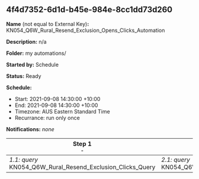 ## 4f4d7352-6d1d-b45e-984e-8cc1dd73d260

**Name** (not equal to External Key)**:** KN054_Q6W_Rural_Resend_Exclusion_Opens_Clicks_Automation

**Description:** n/a

**Folder:** my automations/

**Started by:** Schedule

**Status:** Ready

**Schedule:**

* Start: 2021-09-08 14:30:00 +10:00
* End: 2021-09-08 14:30:00 +10:00
* Timezone: AUS Eastern Standard Time
* Recurrance: run only once

**Notifications:** _none_


| Step 1<br>_<small>-</small>_ | Step 2<br>_<small>-</small>_ |
| --- | --- |
| _1.1: query_<br>KN054_Q6W_Rural_Resend_Exclusion_Clicks_Query | _2.1: query_<br>KN054_Q6W_Rural_Resend_Exclusion_Clicks_Query |
